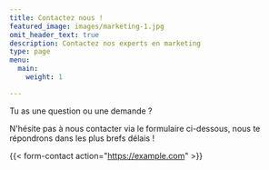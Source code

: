 ```yaml
---
title: Contactez nous !
featured_image: images/marketing-1.jpg
omit_header_text: true
description: Contactez nos experts en marketing
type: page
menu:
  main:
    weight: 1

---
```

Tu as une question ou une demande ?


N'hésite pas à nous contacter via le formulaire ci-dessous, nous te répondrons dans les plus brefs délais !

{{< form-contact action="https://example.com"  >}}